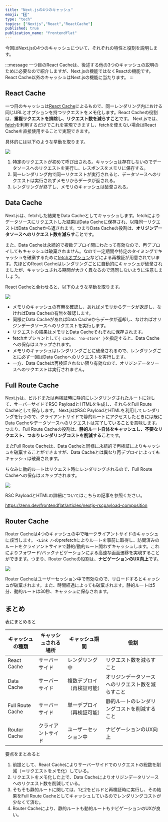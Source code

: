 ```yaml
---
title: "Next.jsの4つのキャッシュ"
emoji: "4️⃣"
type: "tech"
topics: ["Nextjs","React","ReactCache"]
published: true
publication_name: "frontendflat"
---
```

今回はNext.jsの4つのキャッシュについて、それぞれの特性と役割を説明します。

:::message
一つ目のReact Cacheは、後述する他の3つのキャッシュの説明のために必要なので紹介しますが、Next.jsの機能ではなくReactの機能です。React Cache以外のキャッシュはNext.jsの機能に当たります。
:::

## React Cache

一つ目のキャッシュは[React Cache](https://react.dev/reference/react/cache)によるもので、同一レンダリング内における同じURLとオプションを持つリクエストをメモ化します。React Cacheの役割は、**重複リクエストを排除し、リクエスト数を減らすこと**です。
Next.jsでは、[fetch](https://nextjs.org/docs/app/api-reference/functions/fetch)を利用するだけでこれを実現できますし、fetchを使えない場合はReact Cacheを直接使用することで実現できます。

具体的には以下のような挙動を取ります。

![](https://nextjs.org/_next/image?url=%2Fdocs%2Fdark%2Frequest-memoization.png&w=3840&q=75&dpl=dpl_8ryKRR41mbmmJprfJDzPycmyzNEP)

1. 特定のリクエストが初めて呼び出される。キャッシュは存在しないのでデータソースへのリクエストを実行し、レスポンスをメモリに保存する。
2. 同一レンダリング内で同一リクエストが実行されると、データソースへのリクエストは実行されずメモリからデータが返される。
3. レンダリングが終了し、メモリのキャッシュは破棄される。

## Data Cache

Next.jsは、fetchした結果をData Cacheとしてキャッシュします。fetchによりデータソースにリクエストした結果はData Cacheに保存され、以降同一リクエストはData Cacheから返されます。つまりData Cacheの役割は、**オリジンデータソースへのリクエスト数を減らすこと**です。

また、Data Cacheは永続的で複数デプロイ間にわたって有効なので、再デプロイしてもキャッシュは破棄されません。なので一定期間や特定のタイミングでキャッシュを破棄するために[fetchオプション](https://nextjs.org/docs/app/api-reference/functions/fetch#optionsnextrevalidate)などによる再検証が用意されています。先ほどのReact Cacheはレンダリングごとに自動的にキャッシュが破棄されましたが、キャッシュされる期間が大きく異なるので混同しないように注意しましょう。

React Cacheと合わせると、以下のような挙動を取ります。

![](https://nextjs.org/_next/image?url=%2Fdocs%2Fdark%2Fdata-cache.png&w=3840&q=75&dpl=dpl_8ryKRR41mbmmJprfJDzPycmyzNEP)

- メモリのキャッシュの有無を確認し、あればメモリからデータが返却し、なければData Cacheの有無を確認します。
- 同様にData CacheがあればData Cacheからデータが返却し、なければオリジンデータソースへのリクエストを実行します。
- リクエストの結果はメモリとData Cacheそれぞれに保存されます。
- fetchオプションとして`{ cache: 'no-store' }`を指定すると、Data Cacheへの保存はスキップされます。
- メモリのキャッシュはレンダリングごとに破棄されるので、レンダリングごとに必ず一回はData Cacheへのリクエストを実行します。
- 一方、Data Cacheは再検証されない限り有効なので、オリジンデータソースへのリクエストは実行されません。

## Full Route Cache

Next.jsは、ビルドまたは再検証時に静的にレンダリングされたルートに対して、サーバーサイドでRSC PayloadとHTMLを生成し、それらをFull Route Cacheとして保存します。
Next.jsはRSC PayloadとHTMLを利用してレンダリングを行うので、クライアントサイドで静的ルートにアクセスしたときには既にData Cacheやデータソースへのリクエストは完了していることを意味します。つまり、Full Route Cacheの役割は、**静的ルート自体をキャッシュし、不要なリクエスト、つまりレンダリングコストを削減すること**です。

またFull Route Cacheは、Data Cacheと同様に永続的で再検証によりキャッシュを破棄することができますが、Data Cacheとは異なり再デプロイによってもキャッシュは破棄されます。

ちなみに動的ルートはリクエスト時にレンダリングされるので、Full Route Cacheへの保存はスキップされます。

![](https://nextjs.org/_next/image?url=%2Fdocs%2Fdark%2Fcaching-overview.png&w=3840&q=75&dpl=dpl_8ryKRR41mbmmJprfJDzPycmyzNEP)

RSC PayloadとHTMLの詳細についてはこちらの記事を参照ください。

https://zenn.dev/frontendflat/articles/nextjs-rscpayload-composition

## Router Cache

Router Cacheは4つのキャッシュの中で唯一クライアントサイドのキャッシュに該当します。
`<Link />`のprefetchによりルートを事前に取得し、訪問済みのルートをクライアントサイドで静的/動的ルート問わずキャッシュします。これによりフォワード/バックナビゲーションによる高速な画面遷移を実現することができます。つまり、Router Cacheの役割は、**ナビゲーションのUX向上**です。

![](https://nextjs.org/_next/image?url=%2Fdocs%2Fdark%2Frouter-cache.png&w=3840&q=75&dpl=dpl_8ryKRR41mbmmJprfJDzPycmyzNEP)

Router Cacheはユーザーセッション中で有効なので、リロードするとキャッシュが破棄されます。また、時間経過によっても破棄されます。静的ルートは5分、動的ルートは30秒、キャッシュに保存されます。

## まとめ

表にまとめると

| キャッシュの種類 | キャッシュされる場所 | キャッシュ期間       | 役割                       |
|----------|------------|---------------|--------------------------|
| React Cache | サーバーサイド    | レンダリング中       | リクエスト数を減らすこと             |
| Data Cache | サーバーサイド    | 複数デプロイ（再検証可能） | オリジンデータソースへのリクエスト数を減らすこと |
| Full Route Cache | サーバーサイド    | 単一デプロイ（再検証可能） | 静的ルートのレンダリングコストを削減すること   |
| Router Cache | クライアントサイド  | ユーザーセッション中    | ナビゲーションのUX向上 |

要点をまとめると

1. 前提として、React Cacheによりサーバーサイドでのリクエストの総数を削減（＝リクエストをメモ化）している。
2. リクエストをメモ化した上で、Data Cacheによりオリジンデータリソースへのリクエスト数を削減している。
3. そもそも静的ルートに関しては、1と2をビルドと再検証時に実行し、その結果をFull Route Cacheとしてキャッシュしているのでレンダリングコストが少なくて済む。
4. Router Cacheにより、静的ルートも動的ルートもナビゲーションのUXが良い。